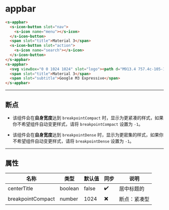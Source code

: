 # appbar

```html preview
<s-appbar>
  <s-icon-button slot="nav">
    <s-icon name="menu"></s-icon>
  </s-icon-button>
  <span slot="title">Material 3</span>
  <s-icon-button slot="action">
    <s-icon name="search"></s-icon>
  </s-icon-button>
</s-appbar>
<s-appbar>
  <svg viewBox="0 0 1024 1024" slot="logo"><path d="M913.4 757.4c-105-16-113-31.4-113-31.4 21.6-129.8-45.4-294.2-154.8-383.2-145.6-118.4-367-32.4-539.4-212.4-40.2-42-16.8 471 199 665.4 157.8 142 343.6 98.4 394.6 75.2 46.2-21.2 78.6-59.8 78.6-59.8 84.2 26 125.8 24.4 125.8 24.4C933.8 839.2 948.8 762.8 913.4 757.4zM721.2 766.2c-276.4-81.8-484.2-369-484.2-369s182.4 215.4 504 320.4C741.4 733.8 731.8 757 721.2 766.2z"></path></svg>
  <span slot="title">Material 3</span>
  <span slot="subtitle">Google M3 Expressive</span>
</s-appbar>
```

---

## 断点

- 该组件会在**自身宽度**达到 `breakpointCompact` 时，显示为更紧凑的样式，如果你不希望组件自动变更样式，请将 `breakpointCompact` 设置为 `-1`。

- 该组件会在**自身宽度**达到 `breakpointDense` 时，显示为更密集的样式，如果你不希望组件自动变更样式，请将 `breakpointDense` 设置为 `-1`。

---

## 属性

| 名称              | 类型    | 默认值 | 同步 | 说明         |
| ----------------- | ------- | ------ | ---- | ------------ |
| centerTitle       | boolean | false  | ✔️ | 居中标题的   |
| breakpointCompact | number  | 1024   | ✖️ | 断点：紧凑型 |
